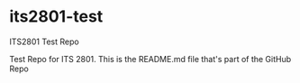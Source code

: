 # its2801-test
ITS2801 Test Repo

  Test Repo for ITS 2801.
  This is the README.md file that's part of the GitHub Repo
